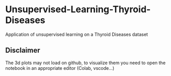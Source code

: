 # Unsupervised-Learning-Thyroid-Diseases
Application of unsupervised learning on a Thyroid Diseases dataset

## Disclaimer 
The 3d plots may not load on github, to visualize them you need to open the notebook in an appropriate editor (Colab, vscode...)
